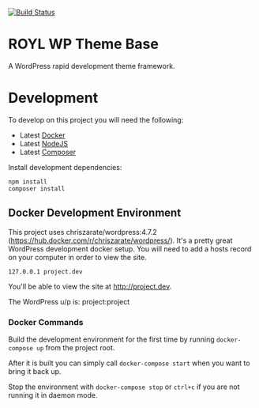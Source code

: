 [![Build Status](https://travis-ci.org/roylindauer/royl-wp-theme-base.svg?branch=master)](https://travis-ci.org/roylindauer/royl-wp-theme-base)

# ROYL WP Theme Base

A WordPress rapid development theme framework. 

# Development

To develop on this project you will need the following:

- Latest [Docker][1]
- Latest [NodeJS][2]
- Latest [Composer][3]

Install development dependencies:

```
npm install
composer install
```

## Docker Development Environment 

This project uses chriszarate/wordpress:4.7.2 (https://hub.docker.com/r/chriszarate/wordpress/). It's a pretty great WordPress development docker setup. You will need to add a hosts record on your computer in order to view the site. 

```
127.0.0.1 project.dev
```

You'll be able to view the site at http://project.dev. 

The WordPress u/p is: project:project

### Docker Commands

Build the development environment for the first time by running `docker-compose up` from the project root. 

After it is built you can simply call `docker-compose start` when you want to bring it back up.

Stop the environment with `docker-compose stop` or `ctrl+c` if you are not running it in daemon mode.


[1]:http://docker.com/
[2]:https://nodejs.org/en/
[3]:http://getcomposer.org/

